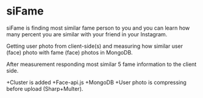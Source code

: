 # siFame
siFame is finding most similar fame person to you and you can learn how many percent you are similar with your friend in your Instagram.

Getting user photo from client-side(s)
and measuring how similar user (face) photo with fame (face) photos in MongoDB.

After measurement responding most similar 5 fame information to the client side.

+Cluster is added
+Face-api.js
+MongoDB
+User photo is compressing before upload (Sharp+Multer).
